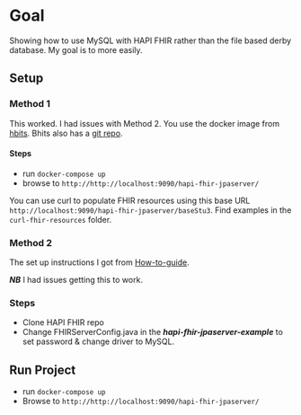 # Goal
Showing how to use MySQL with HAPI FHIR rather than the file based derby database. My goal is to more easily.

## Setup 
### Method 1

This worked. I had issues with Method 2. You use the docker image from [hbits](https://hub.docker.com/r/bhits/hapi-fhir-jpaserver/). Bhits also has a [git repo](https://github.com/bhits-dev/hapi-fhir).

#### Steps
* run `docker-compose up`
* browse to `http://http://localhost:9090/hapi-fhir-jpaserver/`

You can use curl to populate FHIR resources using this base URL `http://localhost:9090/hapi-fhir-jpaserver/baseStu3`. Find examples in the `curl-fhir-resources` folder.

### Method 2
The set up instructions I got from [How-to-guide](https://www.openhealthhub.org/t/howto-build-a-health-database-and-fhir-api-server-in-15-mins-using-open-source/155).

__*NB*__ I had issues getting this to work.

### Steps
* Clone HAPI FHIR repo
* Change FHIRServerConfig.java in the __*hapi-fhir-jpaserver-example*__ to set password & change driver to MySQL.

## Run Project
* run `docker-compose up`
* Browse to `http://http://localhost:9090/hapi-fhir-jpaserver/`

